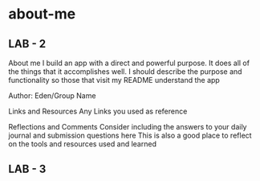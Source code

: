 # about-me

## LAB - 2
About me 
I build an app with a direct and powerful purpose. It does all of the things that it accomplishes well. I should describe the purpose and functionality so those that visit my README understand the app

Author: Eden/Group Name

Links and Resources
Any Links you used as reference

Reflections and Comments
Consider including the answers to your daily journal and submission questions here
This is also a good place to reflect on the tools and resources used and learned

## LAB - 3

